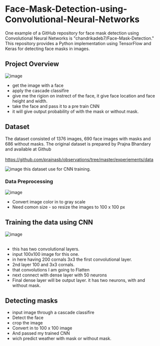 # Face-Mask-Detection-using-Convolutional-Neural-Networks
 One example of a GitHub repository for face mask detection using Convolutional Neural Networks is "chandrikadeb7/Face-Mask-Detection." This repository provides a Python implementation using TensorFlow and Keras for detecting face masks in images.

## Project Overview

![image](https://github.com/778569/Face-Mask-Detection-using-Convolutional-Neural-Networks/assets/52319671/b5ee0376-9c8e-486b-bebe-ae1df97079d6)

* get the image with a face
* apply the cascade classifire
* give me the rigion on instrect of the face, it give face location and face height and width.
* take the face and pass it to a pre train CNN
* it will give output probability of with the mask or without mask.

## Dataset

The dataset consisted of 1376 images, 690 face images with masks and 686 without masks. The original dataset is prepared by Prajna Bhandary and available at Github<br><br> 
https://github.com/prajnasb/observations/tree/master/experiements/data


![image](https://github.com/778569/Face-Mask-Detection-using-Convolutional-Neural-Networks/assets/52319671/2f0ef47a-38cd-44a2-923e-6ac48a8e2b10)
this dataset use for CNN training.

### Data Preprocessing
![image](https://github.com/778569/Face-Mask-Detection-using-Convolutional-Neural-Networks/assets/52319671/160ae772-3473-4bcf-a506-f471f82a09d5)

* Convert image color in to gray scale
* Need comon size - so resize the images to 100 x 100 px

## Training the data using CNN

![image](https://github.com/778569/Face-Mask-Detection-using-Convolutional-Neural-Networks/assets/52319671/19ef69d4-e7c8-4197-9398-d98cfe5cc077) <br><br>

* this has two convolutional layers.
* input 100x100 image for this one.
* in here having 200 cornals 3x3 the first convolutional layer.
* 2nd layer 100 and 3x3 cornals.
* that convolutions I am going to Flatten
* next connect with dense layer with 50 neurons
* Final dense layer will be output layer. it has two neurons, with and without mask. 


## Detecting masks

* input image through a cascade classifire
* Detect the face
* crop the image
* Convert in to 100 x 100 image
* And passed my trained CNN
* wich predict weather with mask or without mask.














